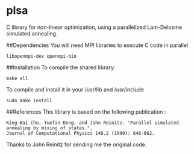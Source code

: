 # plsa
C library for non-linear optimization, using a parallelized Lam-Delosme simulated annealing.


##Dependencies
You will need MPI libraries to execute C code in parallel

	libopenmpi-dev openmpi-bin


##Installation
To compile the shared library:

	make all

To compile and install it in your /usr/lib and /usr/include

	sudo make install

##References
This library is based on the following publication :

	King-Wai Chu, Yuefan Deng, and John Reinitz. "Parallel simulated annealing by mixing of states.",
	Journal of Computational Physics 148.2 (1999): 646-662.

Thanks to John Reinitz for sending me the original code.
